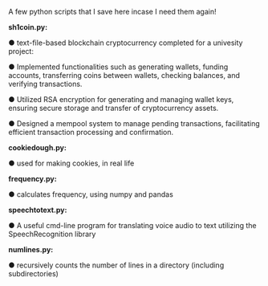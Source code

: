 A few python scripts that I save here incase I need them again!

**sh1coin.py:**

  ● text-file-based blockchain cryptocurrency completed for a univesity project:
  
  ● Implemented functionalities such as generating wallets, funding accounts, transferring coins between wallets, checking balances, and verifying transactions.
  
  ● Utilized RSA encryption for generating and managing wallet keys, ensuring secure storage and transfer of cryptocurrency assets.
  
  ● Designed a mempool system to manage pending transactions, facilitating efficient transaction processing and confirmation.


**cookiedough.py:**

  ● used for making cookies, in real life


**frequency.py:**

  ● calculates frequency, using numpy and pandas


**speechtotext.py:**

  ● A useful cmd-line program for translating voice audio to text utilizing the SpeechRecognition library

**numlines.py:**

  ● recursively counts the number of lines in a directory (including subdirectories)
